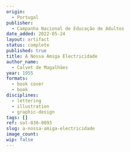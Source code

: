```yaml
---
origin:
  - Portugal
publisher:
  - Campanha Nacional de Educação de Adultos
date_added: 2022-05-24
layout: artifact
status: complete
published: true
title: A Nossa Amiga Electricidade
author_name:
  - Calvet de Magalhães
year: 1955
formats:
  - book cover
  - book
disciplines:
  - lettering
  - illustration
  - graphic-design
tags: []
ref: sol-030-0093
slug: a-nossa-amiga-electricidade
image_count:
wip: false
---
```

